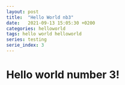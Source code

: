 ```yaml
---
layout: post
title:  "Hello World nb3"
date:   2021-09-13 15:05:30 +0200
categories: helloworld
tags: hello world helloworld
series: testing
serie_index: 3
---
```


# Hello world number 3!
